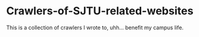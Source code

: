 # Crawlers-of-SJTU-related-websites
This is a collection of crawlers I wrote to, uhh... benefit my campus life.
